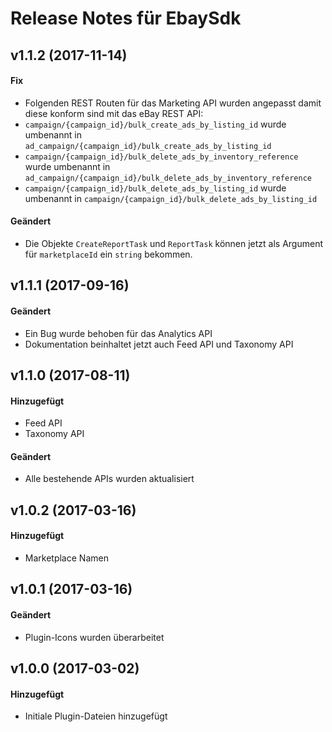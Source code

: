 # Release Notes für EbaySdk

## v1.1.2 (2017-11-14)
#### Fix
- Folgenden REST Routen für das Marketing API wurden angepasst damit diese konform sind mit das eBay REST API:
 - `campaign/{campaign_id}/bulk_create_ads_by_listing_id` wurde umbenannt in `ad_campaign/{campaign_id}/bulk_create_ads_by_listing_id`
 - `campaign/{campaign_id}/bulk_delete_ads_by_inventory_reference` wurde umbenannt in `ad_campaign/{campaign_id}/bulk_delete_ads_by_inventory_reference`
 - `campaign/{campaign_id}/bulk_delete_ads_by_listing_id` wurde umbenannt in `campaign/{campaign_id}/bulk_delete_ads_by_listing_id`

#### Geändert
- Die Objekte `CreateReportTask` und `ReportTask` können jetzt als Argument für `marketplaceId` ein `string` bekommen.

## v1.1.1 (2017-09-16)
#### Geändert
- Ein Bug wurde behoben für das Analytics API
- Dokumentation beinhaltet jetzt auch Feed API und Taxonomy API

## v1.1.0 (2017-08-11)
#### Hinzugefügt
- Feed API 
- Taxonomy API

#### Geändert
- Alle bestehende APIs wurden aktualisiert

## v1.0.2 (2017-03-16)
#### Hinzugefügt
- Marketplace Namen

## v1.0.1 (2017-03-16)
#### Geändert
- Plugin-Icons wurden überarbeitet

## v1.0.0 (2017-03-02)
#### Hinzugefügt
- Initiale Plugin-Dateien hinzugefügt